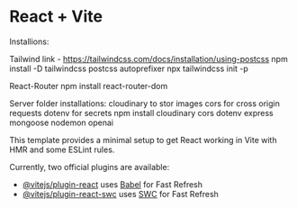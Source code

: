 # React + Vite

Installions:

Tailwind link - https://tailwindcss.com/docs/installation/using-postcss
npm install -D tailwindcss postcss autoprefixer
npx tailwindcss init -p

React-Router
npm install react-router-dom



Server folder installations:
cloudinary to stor images
cors for cross origin requests
dotenv for secrets
npm install cloudinary cors dotenv express mongoose nodemon openai

This template provides a minimal setup to get React working in Vite with HMR and some ESLint rules.

Currently, two official plugins are available:

- [@vitejs/plugin-react](https://github.com/vitejs/vite-plugin-react/blob/main/packages/plugin-react/README.md) uses [Babel](https://babeljs.io/) for Fast Refresh
- [@vitejs/plugin-react-swc](https://github.com/vitejs/vite-plugin-react-swc) uses [SWC](https://swc.rs/) for Fast Refresh
